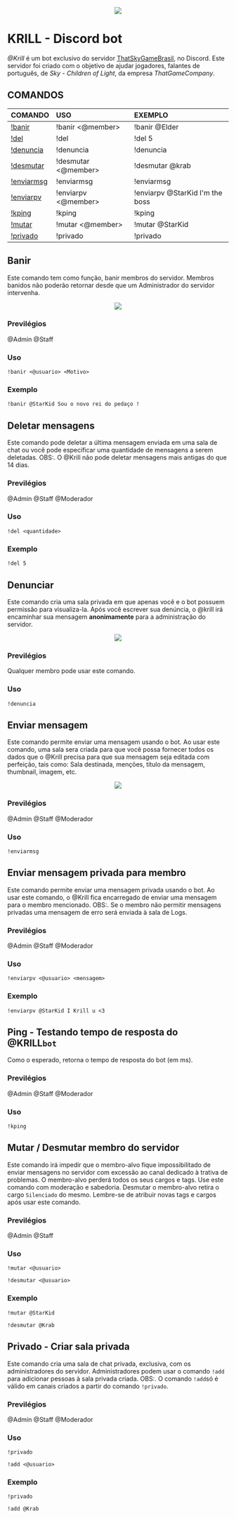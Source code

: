 <p align="center">
  <img src="https://i.ibb.co/41hYqVz/Krill-Logo.png  alt="drawing" width:"150";>
</p>
                                                                              
# KRILL - Discord bot
*@Krill* é um bot exclusivo do servidor [ThatSkyGameBrasil](https://is.gd/ThatSkyGameBrasil), no Discord. Este servidor foi criado com o objetivo de ajudar jogadores, falantes de português, de *Sky - Children of Light*, da empresa *ThatGameCompany*.
          
          
## COMANDOS

COMANDO                 | USO                               | EXEMPLO
:-------------          | :-------------------------------  | :--------------------------------
[!banir](#banir)        | !banir <@member>                  | !banir @Elder
[!del](#del)            | !del <quantiade>                  | !del 5
[!denuncia](#denuncia)  | !denuncia                         | !denuncia
[!desmutar](#mutar)     | !desmutar <@member>               | !desmutar @krab
[!enviarmsg](#enviarmsg)| !enviarmsg                        | !enviarmsg
[!enviarpv](#enviarpv)  | !enviarpv <@member> <mensagem>    | !enviarpv @StarKid I'm the boss
[!kping](#kping)        | !kping                            | !kping
[!mutar](#mutar)        | !mutar <@member>                  | !mutar @StarKid
[!privado](#privado)    | !privado                          | !privado


<a id="banir"/> 

## Banir
Este comando tem como função, banir membros do servidor. Membros banidos não poderão retornar desde que um Administrador do servidor intervenha.
<p align="center">
  <img src="https://media1.tenor.com/images/7129d4fbd2bd63ab987a768951ff44cb/tenor.gif" width:"150";>
</p>

### Previlégios
@Admin @Staff
### Uso
```
!banir <@usuario> <Motivo>
```
### Exemplo
```
!banir @StarKid Sou o novo rei do pedaço !
```


<a id="del"/> 

## Deletar mensagens
Este comando pode deletar a última mensagem enviada em uma sala de chat ou você pode especificar uma quantidade de mensagens a serem deletadas.
OBS:. O @Krill não pode deletar mensagens mais antigas do que 14 dias.

### Previlégios
@Admin @Staff @Moderador

### Uso
```
!del <quantidade>
```
### Exemplo
```
!del 5
```


<a id="denuncia"/> 

## Denunciar
Este comando cria uma sala privada em que apenas você e o bot possuem permissão para visualiza-la. Após você escrever sua denúncia, o @krill irá encaminhar sua mensagem **anonimamente** para a administração do servidor.
<p align="center">
  <img src="https://i.ibb.co/NmxFfSW/denuncia.png" width:"150";>
</p>

### Previlégios
Qualquer membro pode usar este comando.

### Uso
```
!denuncia
```



<a id="enviarmsg"/> 

## Enviar mensagem 
Este comando permite enviar uma mensagem usando o bot. Ao usar este comando, uma sala sera criada para que você possa fornecer todos os dados que o @Krill precisa para que sua mensagem seja editada com perfeição, tais como: Sala destinada, menções, título da mensagem, thumbnail, imagem, etc.

<p align="center">
  <img src="https://i.ibb.co/16b1XKz/enviarmsg.png" width:"150";>
</p>

### Previlégios
@Admin @Staff @Moderador

### Uso
```
!enviarmsg
```


<a id="enviarpv"/> 

## Enviar mensagem privada para membro
Este comando permite enviar uma mensagem privada usando o bot. Ao usar este comando, o @Krill fica encarregado de enviar uma mensagem para o membro mencionado.
OBS:. Se o membro não permitir mensagens privadas uma mensagem de erro será enviada à sala de Logs.

### Previlégios
@Admin @Staff @Moderador

### Uso
```
!enviarpv <@usuario> <mensagem>
```
### Exemplo
```
!enviarpv @StarKid I Krill u <3
```


<a id="kping"/>

## Ping - Testando tempo de resposta do @KRILL`bot`
Como o esperado, retorna o tempo de resposta do bot (em ms).

### Previlégios
@Admin @Staff @Moderador

### Uso
```
!kping
```


<a id="mutar"/>

## Mutar / Desmutar membro do servidor
Este comando irá impedir que o membro-alvo fique impossibilitado de enviar mensagens no servidor com excessão ao canal dedicado à trativa de problemas.
O membro-alvo perderá todos os seus cargos e tags. Use este comando com moderação e sabedoria.
Desmutar o membro-alvo retira o cargo `Silenciado` do mesmo. Lembre-se de atribuir novas tags e cargos após usar este comando.

### Previlégios
@Admin @Staff

### Uso
```
!mutar <@usuario>
```
```
!desmutar <@usuario>
```

### Exemplo
```
!mutar @StarKid
```
```
!desmutar @Krab
```


<a id="privado" />

## Privado - Criar sala privada
Este comando cria uma sala de chat privada, exclusiva, com os administradores do servidor. 
Administradores podem usar o comando `!add` para adicionar pessoas à sala privada criada.
OBS:. O comando `!add`só é válido em canais criados a partir do comando `!privado`.

### Previlégios
@Admin @Staff @Moderador

### Uso
```
!privado
```
```
!add <@usuario>
```
### Exemplo
```
!privado
```
```
!add @Krab
```
